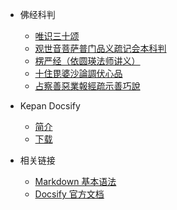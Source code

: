
* 佛经科判
    * [唯识三十颂](docs/唯识三十颂)
    * [观世音菩萨普门品义疏记会本科判](docs/观世音菩萨普门品义疏记会本科判)
    * [楞严经（依圆瑛法师讲义）](docs/楞严经（依圆瑛法师讲义）)
    * [十住毘婆沙論調伏心品](docs/十住毘婆沙論調伏心品)
    * [占察善惡業報經疏示善巧說](docs/占察善惡業報經疏示善巧說)

* Kepan Docsify
    * [简介](help/)
    * [下载](down/)

* 相关链接
    * [Markdown 基本语法](help/markdown)
    * [Docsify 官方文档](https://docsify.js.org/#/zh-cn/)